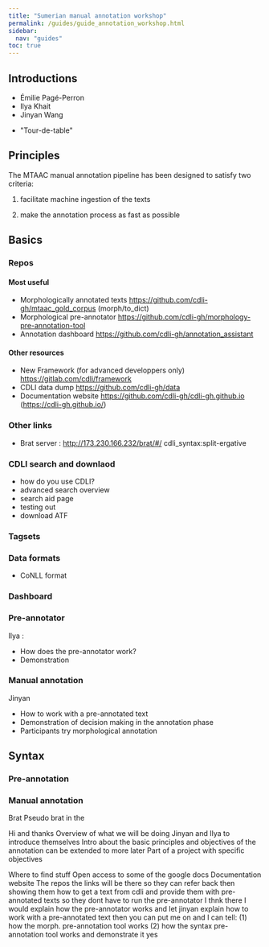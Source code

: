 ```yaml
---
title: "Sumerian manual annotation workshop"
permalink: /guides/guide_annotation_workshop.html
sidebar:
  nav: "guides"
toc: true
---
```


<!--
Salutations and thanks, first time!;
overview of workshop:
hands on, practical

-->

## Introductions

- Émilie Pagé-Perron
- Ilya Khait
- Jinyan Wang
<!--
background, role;
-->
- "Tour-de-table"
<!--
background, technical, sumerian;
-->


## Principles

The MTAAC manual annotation pipeline has been designed to satisfy two criteria:
<!--
talk about that more during talk
-->

1) facilitate machine ingestion of the texts
<!--
- part of MTAAC w specific objectives
- data spacity challenge, increase repetition/ more patterns to pick-up
- practical and democratically used formats
-->
2) make the annotation process as fast as possible
<!--
- not necesserilly user friendly
    interface
    learning curve
    installtion
- Tools def can be reused ands improved for other projects
- will be integrated in the enw cdli website as services
- Stuggle to annotate fast:
  - still working on the tagset, eg why stem reduplicated?
-->

## Basics

### Repos
#### Most useful
- Morphologically annotated texts https://github.com/cdli-gh/mtaac_gold_corpus (morph/to_dict)
- Morphological pre-annotator https://github.com/cdli-gh/morphology-pre-annotation-tool <!-- Ilya will expalin its principles -->
- Annotation dashboard https://github.com/cdli-gh/annotation_assistant

#### Other resources
- New Framework (for advanced developpers only) https://gitlab.com/cdli/framework
- CDLI data dump https://github.com/cdli-gh/data
- Documentation website https://github.com/cdli-gh/cdli-gh.github.io (https://cdli-gh.github.io/)

### Other links
- Brat server : http://173.230.166.232/brat/#/ cdli_syntax:split-ergative

### CDLI search and downlaod
<!--
useful until at least the end of the summer
talk about the new interface @ talk 
-->

- how do you use CDLI?
- advanced search overview
- search aid page
- testing out
- download ATF

### Tagsets

### Data formats
- CoNLL format


### Dashboard


### Pre-annotator
Ilya : 
- How does the pre-annotator work?
- Demonstration
  
  
### Manual annotation
Jinyan 
- How to work with a pre-annotated text
- Demonstration of decision making in the annotation phase
- Participants try morphological annotation

## Syntax


### Pre-annotation

### Manual annotation
Brat
Pseudo brat in the 




Hi and thanks 
Overview of what we will be doing
Jinyan and Ilya to introduce themselves
Intro about the basic principles and objectives of the annotation
can be extended to more later
Part of a project with specific objectives

Where to find stuff
Open access to some of the google docs
Documentation website
The repos
the links will be there so they can refer back
then showing them how to get a text from cdli
and provide them with pre-annotated texts
so they dont have to run the pre-annotator
I thnk there I would explain how the pre-annotator works
and let jinyan explain how to work with a pre-annotated text
then you can put me on and I can tell:
(1) how the morph. pre-annotation tool works 
(2) how the syntax pre-annotation tool works
and demonstrate it
yes

